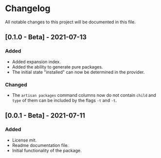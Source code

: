 # ChangelogAll notable changes to this project will be documented in this file.## [0.1.0 - Beta] - 2021-07-13### Added- Added expansion index.- Added the ability to generate pure packages.- The initial state "installed" can now be determined in the provider.### Changed- The `artisan packages` command columns now do not contain `child`   and `type` of them can be included by the flags `-t` and `-t`.## [0.0.1 - Beta] - 2021-07-11### Added- License mit.- Readme documentation file.- Initial functionality of the package.